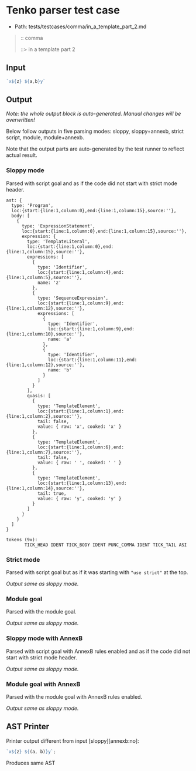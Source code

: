 # Tenko parser test case

- Path: tests/testcases/comma/in_a_template_part_2.md

> :: comma
>
> ::> in a template part 2

## Input

`````js
`x${z} ${a,b}y`
`````

## Output

_Note: the whole output block is auto-generated. Manual changes will be overwritten!_

Below follow outputs in five parsing modes: sloppy, sloppy+annexb, strict script, module, module+annexb.

Note that the output parts are auto-generated by the test runner to reflect actual result.

### Sloppy mode

Parsed with script goal and as if the code did not start with strict mode header.

`````
ast: {
  type: 'Program',
  loc:{start:{line:1,column:0},end:{line:1,column:15},source:''},
  body: [
    {
      type: 'ExpressionStatement',
      loc:{start:{line:1,column:0},end:{line:1,column:15},source:''},
      expression: {
        type: 'TemplateLiteral',
        loc:{start:{line:1,column:0},end:{line:1,column:15},source:''},
        expressions: [
          {
            type: 'Identifier',
            loc:{start:{line:1,column:4},end:{line:1,column:5},source:''},
            name: 'z'
          },
          {
            type: 'SequenceExpression',
            loc:{start:{line:1,column:9},end:{line:1,column:12},source:''},
            expressions: [
              {
                type: 'Identifier',
                loc:{start:{line:1,column:9},end:{line:1,column:10},source:''},
                name: 'a'
              },
              {
                type: 'Identifier',
                loc:{start:{line:1,column:11},end:{line:1,column:12},source:''},
                name: 'b'
              }
            ]
          }
        ],
        quasis: [
          {
            type: 'TemplateElement',
            loc:{start:{line:1,column:1},end:{line:1,column:2},source:''},
            tail: false,
            value: { raw: 'x', cooked: 'x' }
          },
          {
            type: 'TemplateElement',
            loc:{start:{line:1,column:6},end:{line:1,column:7},source:''},
            tail: false,
            value: { raw: ' ', cooked: ' ' }
          },
          {
            type: 'TemplateElement',
            loc:{start:{line:1,column:13},end:{line:1,column:14},source:''},
            tail: true,
            value: { raw: 'y', cooked: 'y' }
          }
        ]
      }
    }
  ]
}

tokens (9x):
       TICK_HEAD IDENT TICK_BODY IDENT PUNC_COMMA IDENT TICK_TAIL ASI
`````

### Strict mode

Parsed with script goal but as if it was starting with `"use strict"` at the top.

_Output same as sloppy mode._

### Module goal

Parsed with the module goal.

_Output same as sloppy mode._

### Sloppy mode with AnnexB

Parsed with script goal with AnnexB rules enabled and as if the code did not start with strict mode header.

_Output same as sloppy mode._

### Module goal with AnnexB

Parsed with the module goal with AnnexB rules enabled.

_Output same as sloppy mode._

## AST Printer

Printer output different from input [sloppy][annexb:no]:

````js
`x${z} ${(a, b)}y`;
````

Produces same AST
